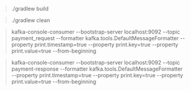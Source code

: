 
> ./gradlew build

> ./gradlew clean

> kafka-console-consumer --bootstrap-server localhost:9092 --topic payment_request --formatter kafka.tools.DefaultMessageFormatter --property print.timestamp=true --property print.key=true --property print.value=true --from-beginning

> kafka-console-consumer --bootstrap-server localhost:9092 --topic payment-response --formatter kafka.tools.DefaultMessageFormatter --property print.timestamp=true --property print.key=true --property print.value=true --from-beginning
